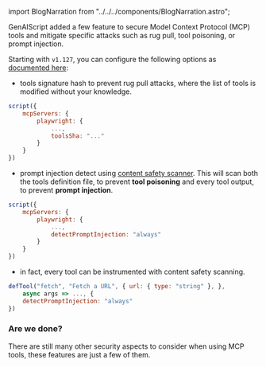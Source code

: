 import BlogNarration from "../../../components/BlogNarration.astro";

<BlogNarration />

GenAIScript added a few feature to secure Model Context Protocol (MCP) tools and mitigate specific attacks such as rug pull, tool poisoning, or prompt injection.

Starting with `v1.127`, you can configure the following options as [documented here](/genaiscript/reference/scripts/mcp-tools#security):

- tools signature hash to prevent rug pull attacks, where the list of tools is modified without your knowledge.

```js 'toolsSha: "..."'
script({
    mcpServers: {
        playwright: {
            ...,
            toolsSha: "..."
        }
    }
})
```

- prompt injection detect using [content safety scanner](/genaiscript/reference/scripts/content-safety). This will scan both the tools definition file, to prevent **tool poisoning** and every tool output,
  to prevent **prompt injection**.

```js 'detectPromptInjection: "always"'
script({
    mcpServers: {
        playwright: {
            ...,
            detectPromptInjection: "always"
        }
    }
})
```

- in fact, every tool can be instrumented with content safety scanning.

```js 'detectPromptInjection: "always"'
defTool("fetch", "Fetch a URL", { url: { type: "string" }, },
    async args => ..., {
    detectPromptInjection: "always"
})
```

### Are we done?

There are still many other security aspects to consider when using MCP tools, these features are just a few of them.